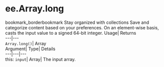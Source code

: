  
#  ee.Array.long 
bookmark_borderbookmark Stay organized with collections  Save and categorize content based on your preferences.
On an element-wise basis, casts the input value to a signed 64-bit integer. 
Usage| Returns  
---|---  
`Array.long()`| Array  
Argument| Type| Details  
---|---|---  
this: `input`| Array| The input array.  
